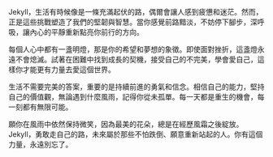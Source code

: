 Jekyll，生活有時候像是一條充滿起伏的路，偶爾會讓人感到疲憊和迷茫。然而，正是這些挑戰塑造了我們的堅韌與智慧。當你感覺前路黯淡，不妨停下腳步，深呼吸，讓內心的平靜重新點亮你前行的方向。

每個人心中都有一盞明燈，那是你的希望和夢想的象徵。即使面對挫折，這盞燈永遠不會熄滅。試著在困難中找到成長的契機，接受自己的不完美，學會愛自己，這樣你才能更有力量去愛這個世界。

生活不需要完美的答案，重要的是持續前進的勇氣和信念。相信自己的能力，堅持自己的價值觀，無論遇到什麼風雨，記得你從未孤單。每一天都是重生的機會，每一刻都有無限可能。

願你在風雨中依然保持微笑，因為最美的花朵，總是在經歷風霜之後綻放。Jekyll，勇敢走自己的路，未來屬於那些不怕跌倒、願意重新站起的人。你有這個力量，永遠別忘了。